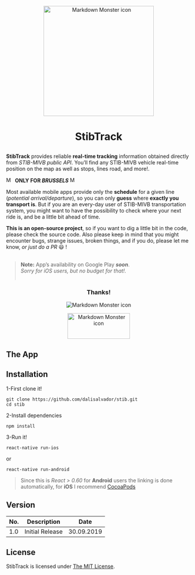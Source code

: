 <p align="center">
  <img src="https://image.flaticon.com/icons/svg/1646/1646720.svg" alt="Markdown Monster icon" width="300px" height="300px">
</p>
<h1 id="p-aligncenterstibtrack-p"><p align="center">StibTrack </p></h1>
<p><strong>StibTrack</strong> provides reliable <strong>real-time tracking</strong> information obtained directly from <em>STIB-MIVB public API</em>. You’ll find any STIB-MIVB vehicle real-time position on the map as well as stops, lines road, and more!.</p>
<p><img src="https://image.flaticon.com/icons/svg/197/197583.svg" alt="Markdown Monster icon" width="20px" height="15px">          <strong>ONLY FOR <em>BRUSSELS</em></strong>   <img src="https://image.flaticon.com/icons/svg/197/197583.svg" alt="Markdown Monster icon" width="20px" height="15px"></p>
<p>Most available mobile apps provide only the <strong>schedule</strong> for a given line (<em>potential arrival/departure</em>), so you can only <strong>guess</strong> where <strong>exactly you transport is</strong>. But if you are an every-day user of STIB-MIVB transportation system, you might want to have the possibility to check where your next ride is, and be a little bit ahead of time.</p>
<p><strong>This is an open-source project</strong>, so if you want to dig a little bit in the code, please check the source code. Also please keep in mind that you might encounter bugs, strange issues, broken things, and if you do, please let me know, <em>or just do a PR</em>  😃 !<br>
<br></p>
<blockquote>
<p><strong>Note:</strong> App’s availability on Google Play <em><strong>soon</strong></em>.<br>
<em>Sorry for iOS users, but no budget for that!.</em><br>
<br></p>
</blockquote>
<h3 id="p-aligncenterthanksp"><p align="center">Thanks!</p></h3>
 <p align="center">
 <img src="https://github.githubassets.com/images/icons/emoji/unicode/2764.png" alt="Markdown Monster icon">
 </p>
<p align="center">
  <img src="https://www.workinlogistics.be/uploads/public/company/logos/58aef3b03a924.png" alt="Markdown Monster icon" width="170px" height="70px"></p>
<h2 id="the-app">The App</h2>
<h2 id="installation">Installation</h2>
<p>1-First clone it!</p>
<pre><code>git clone https://github.com/dalisalvador/stib.git
cd stib
</code></pre>
<p>2-Install dependencies</p>
<pre><code>npm install
</code></pre>
<p>3-Run it!</p>
<pre><code>react-native run-ios
</code></pre>
<p>or</p>
<pre><code>react-native run-android
</code></pre>
<blockquote>
<p>Since this is <em>React &gt; 0.60</em> for <strong>Android</strong> users the linking is done automatically, for <strong>iOS</strong> I recommend <a href="http://cocoapods.org/">CocoaPods</a></p>
</blockquote>
<h2 id="version">Version</h2>

<table>
<thead>
<tr>
<th>No.</th>
<th>Description</th>
<th>Date</th>
</tr>
</thead>
<tbody>
<tr>
<td>1.0</td>
<td>Initial Release</td>
<td>30.09.2019</td>
</tr>
</tbody>
</table><h2 id="license">License</h2>
<p>StibTrack is licensed under <a href="LICENSE">The MIT License</a>.</p>
